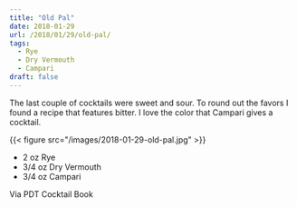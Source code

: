 ```yaml
---
title: "Old Pal"
date: 2018-01-29
url: /2018/01/29/old-pal/
tags:
  - Rye
  - Dry Vermouth
  - Campari
draft: false
---
```


The last couple of cocktails were sweet and sour. To round out the favors I found a recipe that features bitter. I love the color that Campari gives a cocktail. 

{{< figure src="/images/2018-01-29-old-pal.jpg" >}}

* 2 oz Rye
* 3/4 oz Dry Vermouth
* 3/4 oz Campari

Via PDT Cocktail Book